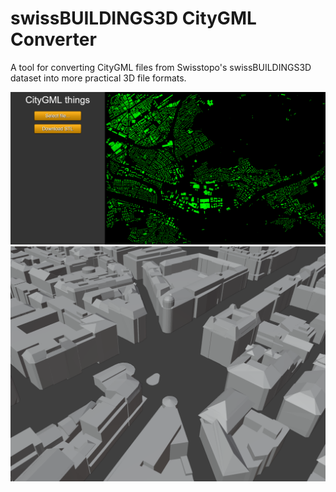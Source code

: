# swissBUILDINGS3D CityGML Converter

A tool for converting CityGML files from Swisstopo's swissBUILDINGS3D dataset into more practical 3D file formats.

![Screenshot of the application](./img/screenshot-biel.png)
![An exported STL of the screenshot above](./img/biel-stl.png)